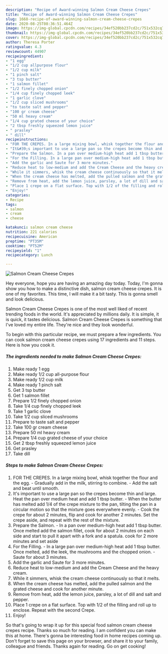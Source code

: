 ```yaml
---
description: "Recipe of Award-winning Salmon Cream Cheese Crepes"
title: "Recipe of Award-winning Salmon Cream Cheese Crepes"
slug: 1668-recipe-of-award-winning-salmon-cream-cheese-crepes
date: 2020-08-25T08:36:51.464Z
image: https://img-global.cpcdn.com/recipes/34ef520bb237cd2c/751x532cq70/salmon-cream-cheese-crepes-recipe-main-photo.jpg
thumbnail: https://img-global.cpcdn.com/recipes/34ef520bb237cd2c/751x532cq70/salmon-cream-cheese-crepes-recipe-main-photo.jpg
cover: https://img-global.cpcdn.com/recipes/34ef520bb237cd2c/751x532cq70/salmon-cream-cheese-crepes-recipe-main-photo.jpg
author: Theresa Porter
ratingvalue: 4.3
reviewcount: 44907
recipeingredient:
- "1 egg"
- "1/2 cup allpurpose flour"
- "1/2 cup milk"
- "1 pinch salt"
- "3 tsp butter"
- "1 salmon fillet"
- "1/2 finely chopped onion"
- "1/4 cup finely chopped leek"
- "1 garlic clove"
- "1/2 cup sliced mushrooms"
- "to taste salt and pepper"
- "100 gr cream cheese"
- "50 ml heavy cream"
- "1/4 cup grated cheese of your choice"
- "2 tbsp freshly squeezed lemon juice"
- " prasley"
- " dill"
recipeinstructions:
- "FOR THE CREPES. In a large mixing bowl, whisk together the flour and the egg. Gradually add in the milk, stirring to combine. Add the salt and beat until smooth."
- "It&#39;s important to use a large pan so the crepes become thin and large. Heat the pan over medium heat and add 1 tbsp butter. When the butter has melted add 1/4 of the crepe mixture to the pan, tilting the pan in a circular motion so that the mixture goes everywhere evenly. Cook the crepe for about 2 minutes, flip and cook for another 2 minutes. Set the crepe aside, and repeat with the rest of the mixture."
- "Prepare the Salmon. In a pan over medium-high heat add 1 tbsp butter. Once melted add the salmon fillet, cook for about 2 minutes on each side and start to pull it apart with a fork and a spatula. cook for 2 more minutes and set aside"
- "For the Filling. In a large pan over medium-high heat add 1 tbsp butter. Once melted, add the leek, the mushrooms and the chopped onion. Saute for about 3 minutes."
- "Add the garlic and Saute for 3 more minutes."
- "Reduce heat to low-medium and add the Cream Cheese and the heavy cream."
- "While it simmers, whisk the cream cheese continuously so that it melts."
- "When the cream cheese has melted, add the pulled salmon and the grated cheese and cook for another minute."
- "Remove from heat, add the lemon juice, parsley, a lot of dill and salt and pepper."
- "Place 1 crepe on a flat surface. Top with 1/2 of the filling and roll up to enclose. Repeat with the second Crepe."
- "Enjoy!"
categories:
- Recipe
tags:
- salmon
- cream
- cheese

katakunci: salmon cream cheese 
nutrition: 221 calories
recipecuisine: American
preptime: "PT35M"
cooktime: "PT52M"
recipeyield: "1"
recipecategory: Lunch

---
```



![Salmon Cream Cheese Crepes](https://img-global.cpcdn.com/recipes/34ef520bb237cd2c/751x532cq70/salmon-cream-cheese-crepes-recipe-main-photo.jpg)

Hey everyone, hope you are having an amazing day today. Today, I'm gonna show you how to make a distinctive dish, salmon cream cheese crepes. It is one of my favorites. This time, I will make it a bit tasty. This is gonna smell and look delicious.



Salmon Cream Cheese Crepes is one of the most well liked of recent trending foods in the world. It's appreciated by millions daily. It is simple, it is quick, it tastes delicious. Salmon Cream Cheese Crepes is something that I've loved my entire life. They're nice and they look wonderful.


To begin with this particular recipe, we must prepare a few ingredients. You can cook salmon cream cheese crepes using 17 ingredients and 11 steps. Here is how you cook it.

<!--inarticleads1-->

##### The ingredients needed to make Salmon Cream Cheese Crepes:

1. Make ready 1 egg
1. Make ready 1/2 cup all-purpose flour
1. Make ready 1/2 cup milk
1. Make ready 1 pinch salt
1. Get 3 tsp butter
1. Get 1 salmon fillet
1. Prepare 1/2 finely chopped onion
1. Take 1/4 cup finely chopped leek
1. Take 1 garlic clove
1. Take 1/2 cup sliced mushrooms
1. Prepare to taste salt and pepper
1. Take 100 gr cream cheese
1. Prepare 50 ml heavy cream
1. Prepare 1/4 cup grated cheese of your choice
1. Get 2 tbsp freshly squeezed lemon juice
1. Get  prasley
1. Take  dill




<!--inarticleads2-->

##### Steps to make Salmon Cream Cheese Crepes:

1. FOR THE CREPES. In a large mixing bowl, whisk together the flour and the egg. - Gradually add in the milk, stirring to combine. - Add the salt and beat until smooth.
1. It&#39;s important to use a large pan so the crepes become thin and large. Heat the pan over medium heat and add 1 tbsp butter. - When the butter has melted add 1/4 of the crepe mixture to the pan, tilting the pan in a circular motion so that the mixture goes everywhere evenly. - Cook the crepe for about 2 minutes, flip and cook for another 2 minutes. Set the crepe aside, and repeat with the rest of the mixture.
1. Prepare the Salmon. - In a pan over medium-high heat add 1 tbsp butter. Once melted add the salmon fillet, cook for about 2 minutes on each side and start to pull it apart with a fork and a spatula. cook for 2 more minutes and set aside
1. For the Filling. - In a large pan over medium-high heat add 1 tbsp butter. Once melted, add the leek, the mushrooms and the chopped onion. - Saute for about 3 minutes.
1. Add the garlic and Saute for 3 more minutes.
1. Reduce heat to low-medium and add the Cream Cheese and the heavy cream.
1. While it simmers, whisk the cream cheese continuously so that it melts.
1. When the cream cheese has melted, add the pulled salmon and the grated cheese and cook for another minute.
1. Remove from heat, add the lemon juice, parsley, a lot of dill and salt and pepper.
1. Place 1 crepe on a flat surface. Top with 1/2 of the filling and roll up to enclose. Repeat with the second Crepe.
1. Enjoy!




So that's going to wrap it up for this special food salmon cream cheese crepes recipe. Thanks so much for reading. I am confident you can make this at home. There's gonna be interesting food in home recipes coming up. Don't forget to save this page on your browser, and share it to your family, colleague and friends. Thanks again for reading. Go on get cooking!
